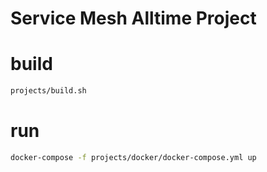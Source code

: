 # Service Mesh Alltime Project
# build
```sh
projects/build.sh 
```

# run
```sh
docker-compose -f projects/docker/docker-compose.yml up
```